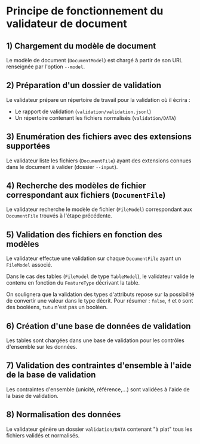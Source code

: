 
# Principe de fonctionnement du validateur de document

## 1) Chargement du modèle de document

Le modèle de document (`DocumentModel`) est chargé à partir de son URL renseignée par l'option `--model`.

## 2) Préparation d'un dossier de validation

Le validateur prépare un répertoire de travail pour la validation où il écrira :

* Le rapport de validation (`validation/validation.jsonl`)
* Un répertoire contenant les fichiers normalisés (`validation/DATA`)

## 3) Enumération des fichiers avec des extensions supportées

Le validateur liste les fichiers (`DocumentFile`) ayant des extensions connues dans le document à valider (dossier `--input`).

## 4) Recherche des modèles de fichier correspondant aux fichiers (`DocumentFile`)

Le validateur recherche le modèle de fichier (`FileModel`) correspondant aux `DocumentFile` trouvés à l'étape précédente.

## 5) Validation des fichiers en fonction des modèles

Le validateur effectue une validation sur chaque `DocumentFile` ayant un `FileModel` associé.

Dans le cas des tables (`FileModel` de type `TableModel`), le validateur valide le contenu en fonction du `FeatureType` décrivant la table.

On soulignera que la validation des types d'attributs repose sur la possibilité de convertir une valeur dans le type décrit. Pour résumer : `false`, `f` et `0` sont des booléens, `tutu` n'est pas un booléen.

## 6) Création d'une base de données de validation

Les tables sont chargées dans une base de validation pour les contrôles d'ensemble sur les données.

## 7) Validation des contraintes d'ensemble à l'aide de la base de validation

Les contraintes d'ensemble (unicité, référence,...) sont validées à l'aide de la base de validation.

## 8) Normalisation des données

Le validateur génère un dossier `validation/DATA` contenant "à plat" tous les fichiers validés et normalisés.

